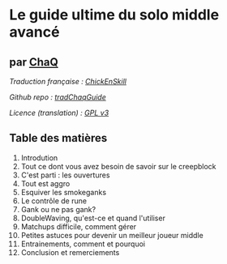 # Le guide ultime du solo middle avancé #
## par [ChaQ](http://www.chaqdota.wordpress.com/2013/09/05/chaqs-ultimate-guide-to-advanced-solo-middle) ##

_Traduction française : [ChickEnSkill](http://www.twitter.com/ChikenSkill)_

_Github repo : [tradChaqGuide](https://github.com/ChickenCoding/tradChaqGuide)_

_Licence (translation) :  [GPL v3](https://raw.github.com/ChickenCoding/tradChaqGuide/master/LICENSE)_



## Table des matières ##

  1. Introdution
  2. Tout ce dont vous avez besoin de savoir sur le creepblock
  3. C'est parti : les ouvertures
  4. Tout est aggro
  5. Esquiver les smokeganks
  6. Le contrôle de rune
  7. Gank ou ne pas gank?
  8. DoubleWaving, qu'est-ce et quand l'utiliser
  9. Matchups difficile, comment gérer
  10. Petites astuces pour devenir un meilleur joueur middle
  11. Entrainements, comment et pourquoi
  12. Conclusion et remerciements


